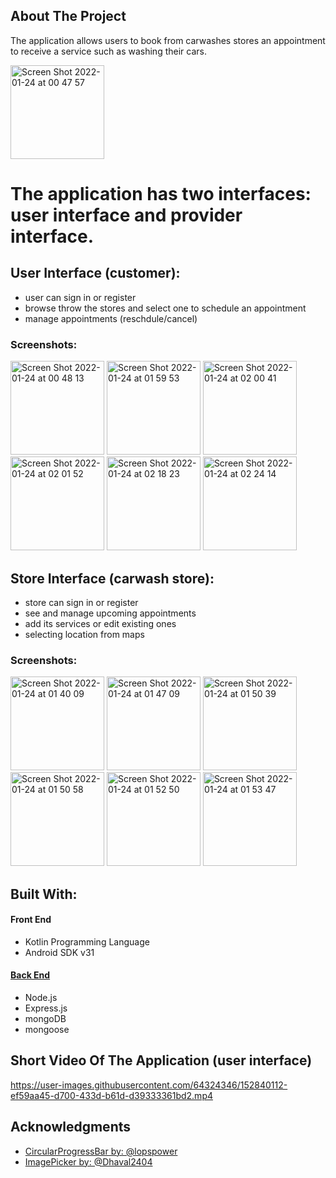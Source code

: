 

## About The Project

The application allows users to book from carwashes stores an appointment to receive a service such as washing their cars.

<img width="150" alt="Screen Shot 2022-01-24 at 00 47 57" src="https://user-images.githubusercontent.com/64324346/152831302-eee3a283-0093-4589-9a17-f9a597bf5421.png">

# The application has two interfaces: user interface and provider interface.

## User Interface (customer):
* user can sign in or register
* browse throw the stores and select one to schedule an appointment
* manage appointments (reschdule/cancel)

### Screenshots:

<img width="150" alt="Screen Shot 2022-01-24 at 00 48 13" src="https://user-images.githubusercontent.com/64324346/152846038-a7e2c17a-e0d0-4323-bf4b-07eabf23bcc6.png">  <img width="150" alt="Screen Shot 2022-01-24 at 01 59 53" src="https://user-images.githubusercontent.com/64324346/152846135-c4b7b6a7-59c2-4b9a-a798-2b59b8301c0e.png">  <img width="150" alt="Screen Shot 2022-01-24 at 02 00 41" src="https://user-images.githubusercontent.com/64324346/152846148-a945eabe-8b9e-49c1-8cf4-106fc8377c75.png">  <img width="150" alt="Screen Shot 2022-01-24 at 02 01 52" src="https://user-images.githubusercontent.com/64324346/152846165-bb5d4d67-7036-417a-a8fd-7c8d48ba5370.png">  <img width="150" alt="Screen Shot 2022-01-24 at 02 18 23" src="https://user-images.githubusercontent.com/64324346/152846201-d8df5b6b-f30f-4c65-bddb-45c0f8b12c40.png">  <img width="150" alt="Screen Shot 2022-01-24 at 02 24 14" src="https://user-images.githubusercontent.com/64324346/152846221-4279d683-970e-4e67-8c79-c11c3d4a7c44.png">

## Store Interface (carwash store):
* store can sign in or register
* see and manage upcoming appointments
* add its services or edit existing ones
* selecting location from maps

### Screenshots:

<img width="150" alt="Screen Shot 2022-01-24 at 01 40 09" src="https://user-images.githubusercontent.com/64324346/152847517-f292b667-7c4f-43b9-898d-56430919d3ce.png">  <img width="150" alt="Screen Shot 2022-01-24 at 01 47 09" src="https://user-images.githubusercontent.com/64324346/152847544-1ce95fb3-8bfa-44be-9a4e-dfd38d99a0cc.png">   <img width="150" alt="Screen Shot 2022-01-24 at 01 50 39" src="https://user-images.githubusercontent.com/64324346/152847563-d2a6c495-b41c-46ce-aee1-8402996017a1.png">   <img width="150" alt="Screen Shot 2022-01-24 at 01 50 58" src="https://user-images.githubusercontent.com/64324346/152847592-03ea4be7-9710-421b-825e-3a61611a6340.png">  <img width="150" alt="Screen Shot 2022-01-24 at 01 52 50" src="https://user-images.githubusercontent.com/64324346/152847610-0abe967a-9dc4-48be-9453-93174c97d86e.png">  <img width="150" alt="Screen Shot 2022-01-24 at 01 53 47" src="https://user-images.githubusercontent.com/64324346/152847630-f0456dd0-17b2-4b68-8fcc-e88feb3e436e.png">


## Built With:
#### Front End
* Kotlin Programming Language
* Android SDK v31

#### [Back End](https://github.com/mhs123m/carWashServer)
* Node.js
* Express.js
* mongoDB
* mongoose



## Short Video Of The Application (user interface)

https://user-images.githubusercontent.com/64324346/152840112-ef59aa45-d700-433d-b61d-d39333361bd2.mp4


## Acknowledgments

* [CircularProgressBar by: @lopspower](https://github.com/lopspower/CircularProgressBar)
* [ImagePicker by: @Dhaval2404](https://github.com/Dhaval2404/ImagePicker)  



